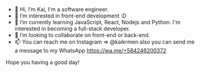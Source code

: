 - 👋 Hi, I’m Kai, I'm a software engineer.
- 👀 I’m interested in front-end development :D
- 🌱 I’m currently learning JavaScript, React, Nodejs and Python. I'm interested in becoming a full-stack developer.
- 💞️ I’m looking to collaborate on front-end or back-end.
- 📫 You can reach me on Instagram => @kaikrmen also you can send me a message to my WhatsApp https://wa.me/+584246200372

Hope you having a good day!
